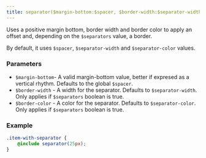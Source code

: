 ```yaml
---
title: separator($margin-bottom:$spacer, $border-width:$separator-width $border-color:$separator-color)
---
```


Uses a positive margin bottom, border width and border color to apply an offset and, depending on the `$separators` value, a border.

By default, it uses `$spacer`, `$separator-width` and `$separator-color` values.

### Parameters

- `$margin-bottom`- A valid margin-bottom value, better if expresed as a vertical rhythm. Defaults to the global `$spacer`.
- `$border-width` - A width for the separator. Defaults to `$separator-width`. Only applies if `$separators` boolean is true.
- `$border-color` - A color for the separator. Defaults to `$separator-color`. Only applies if `$separators` boolean is true.

### Example

```scss
.item-with-separator {
    @include separator(25px);
}
```

